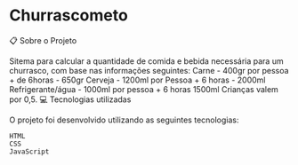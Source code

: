 # Churrascometo

📋 Sobre o Projeto

Sitema para calcular a quantidade de comida e bebida necessária para um churrasco,
com base nas informações seguintes:
Carne - 400gr por pessoa + de 6horas - 650gr
Cerveja - 1200ml por Pessoa + 6 horas - 2000ml
Refrigerante/água - 1000ml por pessoa + 6 horas 1500ml
Crianças valem por 0,5.
💻 Tecnologias utilizadas

O projeto foi desenvolvido utilizando as seguintes tecnologias:

    HTML
    CSS
    JavaScript
